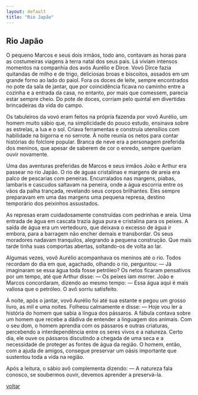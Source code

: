```yaml
---
layout: default
title: "Rio Japão"
--- 
```


## Rio Japão

O pequeno Marcos e seus dois irmãos, todo ano, contavam as horas para as costumeiras viagens à terra natal dos seus pais. Lá viviam intensos momentos na companhia dos avós Aurélio e Dirce. Vovó Dirce fazia quitandas de milho e de trigo, deliciosas broas e biscoitos, assados em um grande forno ao lado do paiol. Fora os doces de leite, sempre encontrados no pote da sala de jantar, que por coincidência ficava no caminho entre a cozinha e a entrada da casa, no entanto, por mais que comessem, parecia estar sempre cheio. Do pote de doces, corriam pelo quintal em divertidas brincadeiras da vida do campo.

Os tabuleiros da vovó eram feitos na própria fazenda por vovô Aurélio, um homem muito sábio que, na simplicidade do pouco estudo, ensinava sobre as estrelas, a lua e o sol. Criava ferramentas e construía utensílios com habilidade na bigorna e no serrote. À noite reunia os netos para contar histórias do folclore popular. Branca de neve era a personagem preferida dos meninos, que apesar de saberem de cor o enredo, sempre queriam ouvir novamente.

Uma das aventuras preferidas de Marcos e seus irmãos João e Arthur era passear no rio Japão. O rio de águas cristalinas e margens de areia era palco de pescarias com peneiras. Encurralados nas margens, piabas, lambaris e cascudos saltavam na peneira, onde a água escorria entre os vãos da palha trançada, revelando seus corpos brilhantes. Eles sempre preparavam em uma das margens uma pequena represa, destino temporário dos peixinhos assustados.

As represas eram cuidadosamente construídas com pedrinhas e areia. Uma entrada de água em cascata trazia água pura e cristalina para os peixes. A saída de água era um vertedouro, que deixava o excesso de água ir embora, para a barragem não encher demais e transbordar. Os seus moradores nadavam tranquilos, alegrando a pequena construção. Que mais tarde tinha suas comportas abertas, soltando-os de volta ao lar.

Algumas vezes, vovô Aurélio acompanhava os meninos até o rio. Todos recordam do dia em que, agachado, olhando o rio, perguntou: — Já imaginaram se essa água toda fosse petróleo? Os netos ficaram pensativos por um tempo, até que Arthur disse: — Os peixes iam morrer. João e Marcos concordaram, dizendo ao mesmo tempo: — Essa água aqui é mais valiosa que o petróleo. O avô sorriu satisfeito.

À noite, após o jantar, vovô Aurélio foi até sua estante e pegou um grosso livro, as mil e uma noites. Folheou calmamente e disse: — Hoje vou ler a história do homem que sabia a língua dos pássaros. A fábula contava sobre um homem que recebe a dádiva de entender a linguagem dos animais. Com o seu dom, o homem aprendia com os pássaros e outras criaturas, percebendo a interdependência entre os seres vivos e a natureza. Certo dia, ele ouve os pássaros discutindo a chegada de uma seca e a necessidade de proteger as fontes de água da região. O homem, então, com a ajuda de amigos, consegue preservar um oásis importante que sustentou toda a vida na região.

Após a leitura, o sábio avô complementa dizendo: — A natureza fala conosco, se soubermos ouvir, devemos aprender a preservá-la.

[voltar](./)